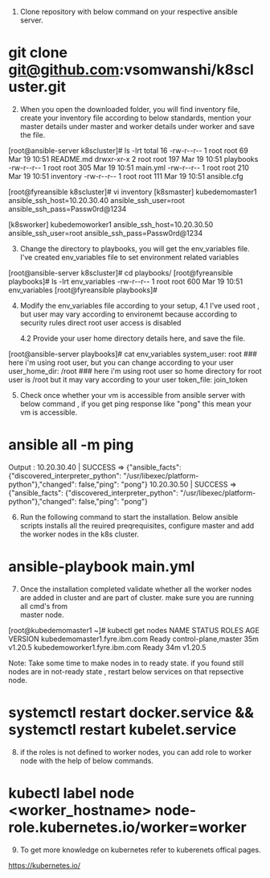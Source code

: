 1. Clone repository with below command on your respective ansible server.

# git clone git@github.com:vsomwanshi/k8scluster.git

2.  When you open the downloaded folder, you will find inventory file, 
    create your inventory file according to below standards, mention your master 
    details under master and worker details under worker and save the file.

[root@ansible-server k8scluster]# ls -lrt
total 16
-rw-r--r-- 1 root root  69 Mar 19 10:51 README.md
drwxr-xr-x 2 root root 197 Mar 19 10:51 playbooks
-rw-r--r-- 1 root root 305 Mar 19 10:51 main.yml
-rw-r--r-- 1 root root 210 Mar 19 10:51 inventory
-rw-r--r-- 1 root root 111 Mar 19 10:51 ansible.cfg

[root@fyreansible k8scluster]# vi inventory 
[k8smaster]
kubedemomaster1 ansible_ssh_host=10.20.30.40 ansible_ssh_user=root ansible_ssh_pass=Passw0rd@1234

[k8sworker]
kubedemoworker1 ansible_ssh_host=10.20.30.50 ansible_ssh_user=root ansible_ssh_pass=Passw0rd@1234
      
3. Change the directory to playbooks, you will get the env_variables file.
   I've created env_variables file to set environment related variables

[root@ansible-server k8scluster]# cd playbooks/
[root@fyreansible playbooks]# ls -lrt env_variables 
-rw-r--r-- 1 root root 600 Mar 19 10:51 env_variables
[root@fyreansible playbooks]# 

4. Modify the env_variables file according to your setup, 
    4.1 I've used root , but user may vary according to environemt because according to 
          security rules direct root user access is disabled

    4.2 Provide your user home directory details here, and save the file.

[root@ansible-server playbooks]# cat env_variables 
system_user: root               ### here i'm using root user, but you can change according to your user
user_home_dir: /root            ### here i'm using root user so home directory for root user is /root but it may vary according to your user
token_file: join_token

5. Check once whether your vm is accessible from ansible server with below command , if you get ping response like "pong" this mean your vm is accessible.

# ansible all -m ping

Output :
10.20.30.40 | SUCCESS => {"ansible_facts": {"discovered_interpreter_python": "/usr/libexec/platform-python"},"changed": false,"ping": "pong"}
10.20.30.50 | SUCCESS => {"ansible_facts": {"discovered_interpreter_python": "/usr/libexec/platform-python"},"changed": false,"ping": "pong"}

6. Run the following command to start the installation. Below ansible scripts installs all the reuired preqrequisites, configure master and 
   add the worker nodes in the k8s cluster.

# ansible-playbook main.yml

7. Once the installation completed validate whether all the worker nodes are added in cluster and are part of cluster. make sure you are running all cmd's from   
   master node.

[root@kubedemomaster1 ~]# kubectl get nodes
NAME                           STATUS   ROLES                  AGE   VERSION
kubedemomaster1.fyre.ibm.com   Ready    control-plane,master   35m   v1.20.5
kubedemoworker1.fyre.ibm.com   Ready    <none>                 34m   v1.20.5
  
Note: Take some time to make nodes in to ready state. if you found still nodes are in not-ready state , restart below services on that repsective node.

# systemctl restart docker.service && systemctl restart kubelet.service

8. if the roles is not defined to worker nodes, you can add role to worker node with the help of below commands.

# kubectl label node <worker_hostname> node-role.kubernetes.io/worker=worker

9. To get more knowledge on kubernetes refer to kuberenets offical pages.

 https://kubernetes.io/
